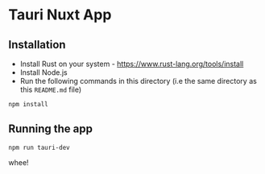 # Tauri Nuxt App

## Installation

- Install Rust on your system - https://www.rust-lang.org/tools/install
- Install Node.js
- Run the following commands in this directory (i.e the same directory as this `README.md` file)

```
npm install
```

## Running the app

```
npm run tauri-dev
```

whee! 
